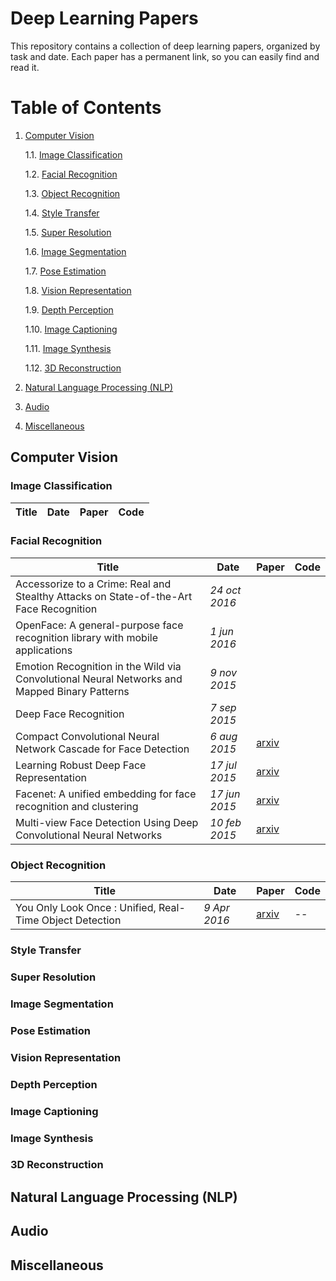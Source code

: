 # Deep Learning Papers

This repository contains a collection of deep learning papers, organized by task and date. Each paper has a permanent link, so you can easily find and read it.

# Table of Contents

1. [Computer Vision](#computer-vision)

    1.1. [Image Classification](#image-classification)

    1.2. [Facial Recognition](#facial-recognition)

    1.3. [Object Recognition](#object-recognition)

    1.4. [Style Transfer](#style-transfer)

    1.5. [Super Resolution](#super-resolution)

    1.6. [Image Segmentation](#image-segmentation)

    1.7. [Pose Estimation](#pose-estimation)

    1.8. [Vision Representation](#vision-representation)

    1.9. [Depth Perception](#depth-perception)

    1.10. [Image Captioning](#image-captioning)
    
    1.11. [Image Synthesis](#image-synthesis)

    1.12. [3D Reconstruction](#3d-reconstruction)

2. [Natural Language Processing (NLP)](#natural-language-processing)
3. [Audio](#audio)
4. [Miscellaneous](#miscellaneous)

## Computer Vision

### Image Classification

| Title | Date | Paper | Code |
|---|---|---|---|

### Facial Recognition

|Title|Date|Paper|Code|
|---|---|---|---|
| Accessorize to a Crime: Real and Stealthy Attacks on State-of-the-Art Face Recognition | _24 oct 2016_ |  |  | 
| OpenFace: A general-purpose face recognition library with mobile applications | _1 jun 2016_ |  |  | 
| Emotion Recognition in the Wild via Convolutional Neural Networks and Mapped Binary Patterns | _9 nov 2015_ |  |  | 
| Deep Face Recognition | _7 sep 2015_ |  |  | 
| Compact Convolutional Neural Network Cascade for Face Detection | _6 aug 2015_ | [arxiv](https://arxiv.org/pdf/1508.01292) |  | 
| Learning Robust Deep Face Representation | _17 jul 2015_ | [arxiv](https://arxiv.org/pdf/1507.04844) |  | 
| Facenet: A unified embedding for face recognition and clustering | _17 jun 2015_ | [arxiv](https://arxiv.org/pdf/1503.03832.pdf)|  | 
| Multi-view Face Detection Using Deep Convolutional Neural Networks | _10 feb 2015_ | [arxiv](https://arxiv.org/pdf/1502.02766) |  | 

### Object Recognition
| Title | Date | Paper | Code |
|---|---|---|---|
| You Only Look Once : Unified, Real-Time Object Detection | _9 Apr 2016_ | [arxiv](https://arxiv.org/pdf/1506.02640.pdf) | -- |

### Style Transfer

### Super Resolution

### Image Segmentation

### Pose Estimation

### Vision Representation

### Depth Perception

### Image Captioning

### Image Synthesis

### 3D Reconstruction
## Natural Language Processing (NLP)

## Audio

## Miscellaneous